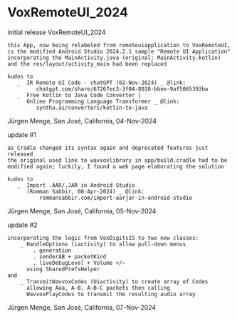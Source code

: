 # VoxRemoteUI_2024

initial release VoxRemoteUI_2024

    this App, now being relabeled from remoteuiapplication to VoxRemoteUI,
    is the modified Android Studio 2024.2.1 sample "Remote UI Application"
    incorporating the MainActivity.java (original: MainActivity.kotlin)
    and the res/layout/activity_main had been replaced

    kudos to
       _  IR Remote UI Code - chatGPT (02-Nov-2024) _ @link:
             chatgpt.com/share/67267ec3-3f04-8010-bbee-9af5065393ba
       _  Free Kotlin to Java Code Converter |
          Online Programming Language Transformer _ @link:
             syntha.ai/converters/kotlin-to-java

Jûrgen Menge, San José, California, 04-Nov-2024

update #1

    as Cradle changed its syntax again and deprecated features just released
    the original used link to wavvoxlibrary in app/build.cradle had to be
    modified again; luckily, I found a web page elaborating the solution

    kudos to
       _  Import .AAR/.JAR in Android Studio
          (Romman Sabbir, 08-Apr-2024) _ @link:
              rommansabbir.com/import-aarjar-in-android-studio
              
Jûrgen Menge, San José, California, 05-Nov-2024

update #2

    incorporating the logic from VoxDigits15 to two new classes:
        _ HandleOptions (iactivity) to allow pull-down menus
            . generation
            . senderAB + packetKind
            . liveDebugLevel + Volume +/–
          using SharedPrefsHelper
    and
        _ TransmitWavvoxCodes (Uiactivity) to create array of Codes
          allowing Aaa, A-B, A-B-C packets then calling
          WavvoxPlayCodes to transmit the resulting audio array
          
Jûrgen Menge, San José, California, 07-Nov-2024
